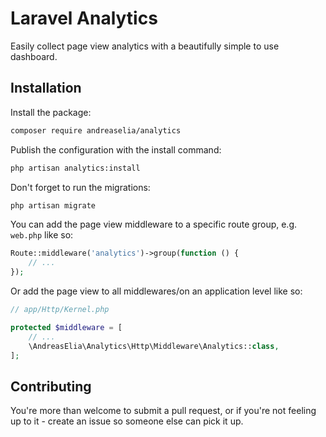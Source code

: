 # Laravel Analytics

Easily collect page view analytics with a beautifully simple to use dashboard.

## Installation

Install the package:

```bash
composer require andreaselia/analytics
```

Publish the configuration with the install command:

```bash
php artisan analytics:install
```

Don't forget to run the migrations:

```bash
php artisan migrate
```

You can add the page view middleware to a specific route group, e.g. `web.php` like so:

```php
Route::middleware('analytics')->group(function () {
    // ...
});
```

Or add the page view to all middlewares/on an application level like so:

```php
// app/Http/Kernel.php

protected $middleware = [
    // ...
    \AndreasElia\Analytics\Http\Middleware\Analytics::class,
];
```

## Contributing

You're more than welcome to submit a pull request, or if you're not feeling up to it - create an issue so someone else can pick it up.
